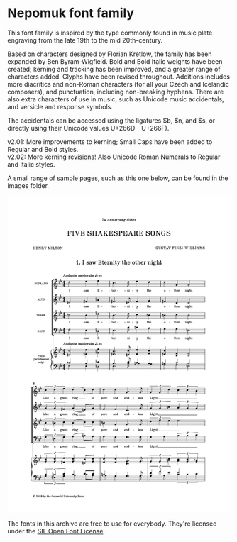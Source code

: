 # Nepomuk font family

This font family is inspired by the type commonly found in music plate engraving from the late 19th to the mid 20th-century.

Based on characters designed by Florian Kretlow, the family has been expanded by Ben Byram-Wigfield. Bold and Bold Italic weights have been created; kerning and tracking has been improved, and a greater range of characters added. Glyphs have been revised throughout. Additions includes more diacritics and non-Roman characters (for all your Czech and Icelandic composers), and punctuation, including non-breaking hyphens. There are also extra characters of use in music, such as Unicode music accidentals, and versicle and response symbols.

The accidentals can be accessed using the ligatures $b, $n, and $s, or directly using their Unicode values U+266D - U+266F).

v2.01: More improvements to kerning; Small Caps have been added to Regular and Bold styles.  
v2.02: More kerning revisions! Also Unicode Roman Numerals to Regular and Italic styles.

A small range of sample pages, such as this one below, can be found in the images folder.

![sample](images/Spoof_English.png)

The fonts in this archive are free to use for everybody. They're licensed under the [SIL Open Font License](http://scripts.sil.org/ofl).
